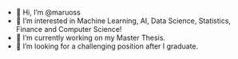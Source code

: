 - 👋 Hi, I’m @maruoss
- 👀 I’m interested in Machine Learning, AI, Data Science, Statistics, Finance and Computer Science!
- 🌱 I’m currently working on my Master Thesis.
- 💞️ I’m looking for a challenging position after I graduate.

<!---
maruoss/maruoss is a ✨ special ✨ repository because its `README.md` (this file) appears on your GitHub profile.
You can click the Preview link to take a look at your changes.
--->

